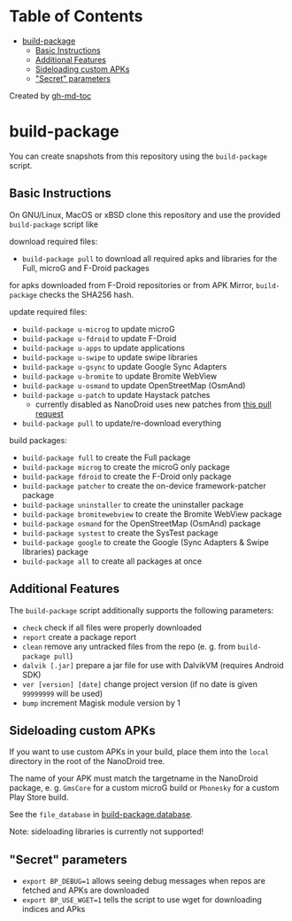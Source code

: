 
Table of Contents
=================

   * [build-package](#build-package)
      * [Basic Instructions](#basic-instructions)
      * [Additional Features](#additional-features)
      * [Sideloading custom APKs](#sideloading-custom-apks)
      * ["Secret" parameters](#secret-parameters)

Created by [gh-md-toc](https://github.com/ekalinin/github-markdown-toc)

# build-package

You can create snapshots from this repository using the `build-package` script.

## Basic Instructions

On GNU/Linux, MacOS or xBSD clone this repository and use the provided `build-package` script like

download required files:
* `build-package pull` to download all required apks and libraries for the Full, microG and F-Droid packages

for apks downloaded from F-Droid repositories or from APK Mirror, `build-package` checks the SHA256 hash.

update required files:
* `build-package u-microg` to update microG
* `build-package u-fdroid` to update F-Droid
* `build-package u-apps` to update applications
* `build-package u-swipe` to update swipe libraries
* `build-package u-gsync` to update Google Sync Adapters
* `build-package u-bromite` to update Bromite WebView
* `build-package u-osmand` to update OpenStreetMap (OsmAnd)
* `build-package u-patch` to update Haystack patches
  * currently disabled as NanoDroid uses new patches from [this pull request](https://github.com/Lanchon/haystack/pull/34)
* `build-package pull` to update/re-download everything

build packages:
* `build-package full` to create the Full package
* `build-package microg` to create the microG only package
* `build-package fdroid` to create the F-Droid only package
* `build-package patcher` to create the on-device framework-patcher package
* `build-package uninstaller` to create the uninstaller package
* `build-package bromitewebview` to create the Bromite WebView package
* `build-package osmand` for the OpenStreetMap (OsmAnd) package
* `build-package systest` to create the SysTest package
* `build-package google` to create the Google (Sync Adapters & Swipe libraries) package
* `build-package all` to create all packages at once

## Additional Features

The `build-package` script additionally supports the following parameters:

* `check` check if all files were properly downloaded
* `report` create a package report
* `clean` remove any untracked files from the repo (e. g. from `build-package pull`)
* `dalvik [.jar]` prepare a jar file for use with DalvikVM (requires Android SDK)
* `ver [version] [date]` change project version (if no date is given `99999999` will be used)
* `bump` increment Magisk module version by 1

## Sideloading custom APKs

If you want to use custom APKs in your build, place them into the `local` directory in the root of the NanoDroid tree.

The name of your APK must match the targetname in the NanoDroid package, e. g. `GmsCore` for a custom microG build or `Phonesky` for a custom Play Store build.

See the `file_database` in [build-package.database](../data/build-package.database).

Note: sideloading libraries is currently not supported!


## "Secret" parameters

* `export BP_DEBUG=1` allows seeing debug messages when repos are fetched and APKs are downloaded
* `export BP_USE_WGET=1` tells the script to use wget for downloading indices and APks
